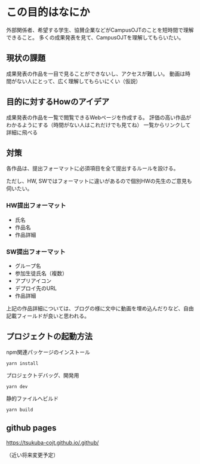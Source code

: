 # この目的はなにか

外部関係者、希望する学生、協賛企業などがCampusOJTのことを短時間で理解できること。
多くの成果発表を見て、CampusOJTを理解してもらいたい。

## 現状の課題

成果発表の作品を一目で見ることができないし、アクセスが難しい。
動画は時間がない人にとって、広く理解してもらいにくい（仮説）

## 目的に対するHowのアイデア

成果発表の作品を一覧で閲覧できるWebページを作成する。
評価の高い作品がわかるようにする（時間がない人はこれだけでも見てね）
一覧からリンクして詳細に飛べる

## 対策

各作品は、提出フォーマットに必須項目を全て提出するルールを設ける。

ただし、HW, SWではフォーマットに違いがあるので個別HWの先生のご意見も伺いたい。

### HW提出フォーマット

- 氏名
- 作品名
- 作品詳細

### SW提出フォーマット

- グループ名
- 参加生徒氏名（複数）
- アプリアイコン
- デプロイ先のURL
- 作品詳細

上記の作品詳細については、ブログの様に文中に動画を埋め込んだりなど、自由記載フィールドが良いと思われる。

## プロジェクトの起動方法

npm関連パッケージのインストール

`yarn install`

プロジェクトデバッグ、開発用

`yarn dev`

静的ファイルへビルド

`yarn build`

## github pages

https://tsukuba-cojt.github.io/.github/

（近い将来変更予定）
